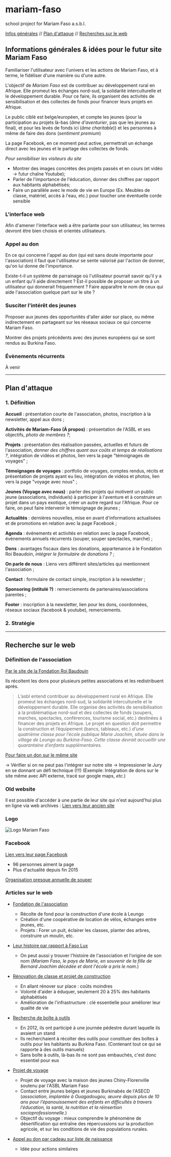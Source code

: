 # mariam-faso
school project for Mariam Faso a.s.b.l.

[Infos générales](https://github.com/stephecloutier/mariam-faso#informations-g%C3%A9n%C3%A9rales--id%C3%A9es-pour-le-futur-site-mariam-faso) //
[Plan d'attaque](https://github.com/stephecloutier/mariam-faso#plan-dattaque) //
[Recherches sur le web](https://github.com/stephecloutier/mariam-faso#recherche-sur-le-web)

## Informations générales & idées pour le futur site Mariam Faso

Familiariser l'utilisateur avec l'univers et les actions de Mariam Faso, et à terme, le fidéliser d'une manière ou d'une autre.

L'objectif de _Mariam Faso_ est de contribuer au développement rural en Afrique. Elle promeut les échanges nord-sud, la solidarité interculturelle et le développement durable. Pour ce faire, ils organisent des activités de sensibilisation et des collectes de fonds pour financer leurs projets en Afrique.

Le public ciblé est belge/européen, et compte les jeunes (pour la participation au projets là-bas (_âme d'aventurier_, pas que les jeunes au final), et pour les levés de fonds ici (_âme charitable_)) et les personnes à même de faire des dons (_sentiment premium_)

La page Facebook, en ce moment peut active, permettrait un échange direct avec les jeunes et le partage des collectes de fonds.

_Pour sensibiliser les visiteurs du site_
* Montrer des images concrètes des projets passés et en cours (et vidéo -> futur chaîne Youtube);
* Parler de l'importance de l'éducation, donner des chiffres par rapport aux habitants alphabétisés;
* Faire un parallèle avec le mode de vie en Europe (Ex. Meubles de classe, matériel, accès à l'eau, etc.) pour toucher une éventuelle corde sensible

### L'interface web

Afin d'amener l'interface web a être parlante pour son utilisateur, les termes devront être bien choisis et orientés utilisateurs.

### Appel au don

En ce qui concerne l'appel au don (qui est sans doute importante pour l'association) il faut que l'utilisateur se sente valorisé par l'action de donner, qu'on lui donne de l'importance.

Existe-t-il un système de parrainage où l'utilisateur pourrait savoir qu'il y a un enfant qu'il aide directement ? Est-il possible de proposer un titre à un utilisateur qui donnerait fréquemment ? Faire apparaître le nom de ceux qui aide l'association quelque part sur le site ?

### Susciter l'intérêt des jeunes

Proposer aux jeunes des opportunités d'aller aider sur place, ou même indirectement en partageant sur les réseaux sociaux ce qui concerne Mariam Faso.

Montrer des projets précédents avec des jeunes européens qui se sont rendus au Burkina Faso.


### Évènements récurrents

À venir

----

## Plan d'attaque
### 1. __Définition__

__Accueil__ :
présentation courte de l'association, photos, inscription à la newsletter, appel aux dons ;

__Activités de Mariam-Faso (À propos)__ :
présentation de l'ASBL et ses objectifs, _photo de membres ?_;

__Projets__ :
présentation des réalisation passées, actuelles et futurs de l'association, _donner des chiffres quant aux coûts et temps de réalisations ?_, intégration de vidéos et photos, lien vers la page "témoignages de voyages" ;

__Témoignages de voyages__ :
portfolio de voyages, comptes rendus, récits et présentation de projets ayant eu lieu, intégration de vidéos et photos, lien vers la page "voyage avec nous" ;

__Jeunes (Voyage avec nous)__ :
parler des projets qui motivent un public jeune (associations, individuels) à participer à l'aventure et à construire un projet dans un pays exotique, créer un autre regard sur l'Afrique. Pour ce faire, on peut faire intervenir le témoignage de jeunes ;

__Actualités__ :
dernières nouvelles, mise en avant d'informations actualisées et de promotions en relation avec la page Facebook ;

__Agenda__ :
événements et activités en relation avec la page Facebook, événements annuels récurrents (souper, souper spectacles, marche) ;

__Dons__ :
avantages fiscaux dans les donations, appartenance à le Fondation Roi Beaudoin, _intégrer le formulaire de donations ?_ ;

__On parle de nous__ :
Liens vers différent sites/articles qui mentionnent l'association ;

__Contact__ :
formulaire de contact simple, inscription à la newsletter ;

__Sponsoring (intitulé ?)__ :
remerciements de partenaires/associations parentes ;

__Footer__ :
inscription à la newsletter, lien pour les dons, coordonnées, réseaux sociaux (facebook & youtube), remerciements.    

### 2. __Stratégie__

----

## Recherche sur le web

### Définition de l'association
[Par le site de la Fondation Roi Baudouin](http://www.boudewijnstichting.net/fr/Activities/Indirect/Projectaccounts/294450)

Ils récoltent les dons pour plusieurs petites associations et les redistribuent après.

> L’asbl entend contribuer au développement rural en Afrique. Elle promeut les échanges nord-sud, la solidarité interculturelle et le développement durable. Elle organise des activités de sensibilisation à la problématique nord-sud et des collectes de fonds (soupers, marches, spectacles, conférences, tourisme social, etc.) destinées à financer des projets en Afrique. Le projet en question doit permettre la construction et l’équipement (bancs, tableaux, etc.) _d’une quatrième classe pour l’école publique Marie Joachim, située dans le village de Leungo au Burkina-Faso. Cette classe devrait accueillir une quarantaine d’enfants supplémentaires._

[Pour faire un don sur le même site](https://www.kbs-frb.be/en/Flows/Gift/Checkout?notice=L82338%20-%20Bastogne%20-%20Mariam%20Faso%20%28Burkina%20Faso%29&title=ASBL%20Mariam%20Faso%20%28Burkina%20Faso%29)

-> Vérifier si on ne peut pas l'intégrer sur notre site
-> Impressioner le Jury en se donnant un défi technique (!!!) (Exemple: Intégration de dons sur le site même avec API externe, tracé sur google maps, _etc._)

### Old website
Il est possible d'accéder à une partie de leur site qui n'est aujourd'hui plus en ligne via web archives : [Lien vers leur ancien site](https://web.archive.org/web/20131227105107/http://mariam-faso.be/index.php)

### Logo
![Logo Mariam Faso](https://web.archive.org/web/20131227085719/http://mariam-faso.be/images/logo_mariam_faso.png)

### Facebook
[Lien vers leur page Facebook](https://www.facebook.com/MariamFaso/)
* 96 personnes aiment la page
* Plus d'actualité depuis fin 2015

[Organisation presque annuelle de souper](https://www.facebook.com/pg/MariamFaso/events/?ref=page_internal)

### Articles sur le web
* [Fondation de l'association](http://archives.lesoir.be/sainte-ode-l-asbl-mariam-faso-et-la-commune-investissen_t-20031121-Z0NRXZ.html)
    * Récolte de fond pour la construction d'une école à Leungo
    * Création d'une coopérative de location de vélos, échanges entre jeunes, etc.
    * Projets : Forer un puit, éclairer les classes, planter des arbres, construire un moulin, etc.
* [Leur histoire par rapport à Faso Lux](http://www.lavenir.net/cnt/301142)
    * On peut aussi y trouver l'histoire de l'association et l'origine de son nom (_Mariam Faso, le pays de Marie, en souvenir de la fille de Bernard Joachim décédée et dont l'école a pris le nom._)
* [Rénovation de classe et projet de construction](http://www.lavenir.net/cnt/dmf20140416_00464215)
    * En allant rénover sur place : coûts moindres
    * Volonté d'aider à éduquer, seulement 20 à 25% des habitants alphabétisés
    * Amélioration de l'infrastructure : clé essentielle pour améliorer leur qualité de vie
* [Recherche de boîte à outils](http://video.lesoir.be/video/x13rajb)
    * En 2012, ils ont participé à une journée pédestre durant laquelle ils avaient un stand
    * Ils recherchaient à récolter des outils pour constituer des boîtes à outils pour les habitants au Burkina Faso. (Contenant tout ce qui se rapporte à des outils manuels)
    * Sans boîte à outils, là-bas ils ne sont pas embauchés, c'est donc essentiel pour eux
* [Projet de voyage](http://mjcf.be/projets/voyage)
    * Projet de voyage avec la maison des jeunes Chiny-Florenville soutenu par l'ASBL Mariam Faso
    * Contact entre jeunes belges et jeunes Burkinabés de l'ASECD (_association, implantée à Ouagadougou, œuvre depuis plus de 10 ans pour l’épanouissement des enfants en difficultés à travers l’éducation, la santé, la nutrition et la réinsertion socioprofessionnelle._)
    * Objectif du voyage : mieux comprendre le phénomène de désertification qui entraîne des répercussions sur la production agricole, et sur les conditions de vie des populations rurales.

* [Appel au don par cadeau sur liste de naissance](https://www.kadolog.com/fr/list/simeon-moens-silverberg)
    * Idée pour actions similaires
